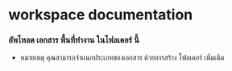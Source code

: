 # workspace documentation 

### อัพโหลด เอกสาร พื้นที่ทำงาน ในโฟลเดอร์ นี้

- หมายเหตุ คุณสามารถจำเเนกประเภทของเอกสาร ด้วยการสร้าง โฟลเดอร์ เพิ่มเติม
